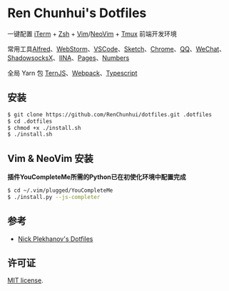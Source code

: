 # Ren Chunhui's Dotfiles 

一键配置 [iTerm]() + [Zsh]() + [Vim]()/[NeoVim]() + [Tmux]() 前端开发环境

常用工具[Alfred]()、[WebStorm]()、[VSCode]()、[Sketch]()、[Chrome]()、[QQ]()、[WeChat]()、[ShadowsocksX]()、[IINA]()、[Pages]()、[Numbers]()

全局 Yarn 包 [TernJS]()、[Webpack]()、[Typescript]()

## 安装

``` bash
$ git clone https://github.com/RenChunhui/dotfiles.git .dotfiles
$ cd .dotfiles
$ chmod +x ./install.sh
$ ./install.sh	
```

## Vim & NeoVim 安装

**插件YouCompleteMe所需的Python已在初使化环境中配置完成**

``` bash
$ cd ~/.vim/plugged/YouCompleteMe
$ ./install.py --js-completer
```

## 参考
- [Nick Plekhanov's Dotfiles](https://github.com/nicksp/dotfiles.git)

## 许可证

[MIT license](LICENSE).
